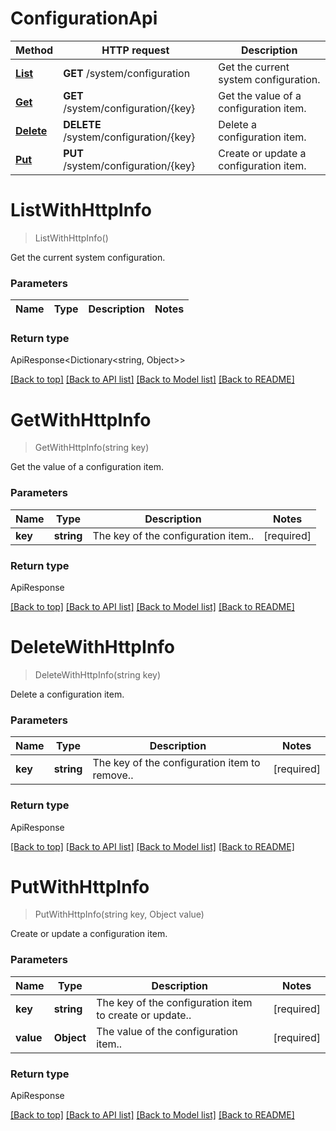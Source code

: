 # ConfigurationApi

Method | HTTP request | Description
------------ | ------------- | -------------
[**List**](ConfigurationApi.md#list) | **GET** /system/configuration | Get the current system configuration.
[**Get**](ConfigurationApi.md#get) | **GET** /system/configuration/{key} | Get the value of a configuration item.
[**Delete**](ConfigurationApi.md#delete) | **DELETE** /system/configuration/{key} | Delete a configuration item.
[**Put**](ConfigurationApi.md#put) | **PUT** /system/configuration/{key} | Create or update a configuration item.


# **ListWithHttpInfo**
> ListWithHttpInfo()

Get the current system configuration.

### Parameters

Name | Type | Description | Notes
------------- | ------------- | ------------- | -------------


### Return type

ApiResponse<Dictionary<string, Object>>

[[Back to top]](#) [[Back to API list]](../../README.md#documentation-for-api-endpoints) [[Back to Model list]](../../README.md#documentation-for-models) [[Back to README]](../../README.md)

# **GetWithHttpInfo**
> GetWithHttpInfo(string key)

Get the value of a configuration item.

### Parameters

Name | Type | Description | Notes
------------- | ------------- | ------------- | -------------
 **key** | **string**| The key of the configuration item.. | [required]


### Return type

ApiResponse<Object>

[[Back to top]](#) [[Back to API list]](../../README.md#documentation-for-api-endpoints) [[Back to Model list]](../../README.md#documentation-for-models) [[Back to README]](../../README.md)

# **DeleteWithHttpInfo**
> DeleteWithHttpInfo(string key)

Delete a configuration item.

### Parameters

Name | Type | Description | Notes
------------- | ------------- | ------------- | -------------
 **key** | **string**| The key of the configuration item to remove.. | [required]


### Return type

ApiResponse<Object>

[[Back to top]](#) [[Back to API list]](../../README.md#documentation-for-api-endpoints) [[Back to Model list]](../../README.md#documentation-for-models) [[Back to README]](../../README.md)

# **PutWithHttpInfo**
> PutWithHttpInfo(string key, Object value)

Create or update a configuration item.

### Parameters

Name | Type | Description | Notes
------------- | ------------- | ------------- | -------------
 **key** | **string**| The key of the configuration item to create or update.. | [required]
 **value** | **Object**| The value of the configuration item.. | [required]


### Return type

ApiResponse<Object>

[[Back to top]](#) [[Back to API list]](../../README.md#documentation-for-api-endpoints) [[Back to Model list]](../../README.md#documentation-for-models) [[Back to README]](../../README.md)
